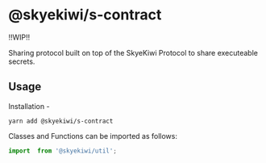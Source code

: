 # @skyekiwi/s-contract

!!WIP!!

Sharing protocol built on top of the SkyeKiwi Protocol to share executeable secrets. 

## Usage

Installation -

```
yarn add @skyekiwi/s-contract
```

Classes and Functions can be imported as follows:

```js
import  from '@skyekiwi/util';
```
